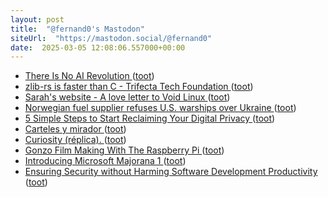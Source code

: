 ```yaml
---
layout: post
title:  "@fernand0's Mastodon"
siteUrl:  "https://mastodon.social/@fernand0"
date:  2025-03-05 12:08:06.557000+00:00
---
```

*  [There Is No AI Revolution ](https://www.wheresyoured.at/wheres-the-money) ([toot](https://mastodon.social/@fernand0/114109742222848197))
*  [zlib-rs is faster than C - Trifecta Tech Foundation ](https://trifectatech.org/blog/zlib-rs-is-faster-than-c) ([toot](https://mastodon.social/@fernand0/114109644791814934))
*  [Sarah's website - A love letter to Void Linux ](https://srazkvt.codeberg.page/posts/2025-02-26-a-love-letter-to-void-linux.htm) ([toot](https://mastodon.social/@fernand0/114109396491548614))
*  [Norwegian fuel supplier refuses U.S. warships over Ukraine ](https://ukdefencejournal.org.uk/norwegian-fuel-supplier-refuses-u-s-warships-over-ukraine) ([toot](https://mastodon.social/@fernand0/114109013416405041))
*  [5 Simple Steps to Start Reclaiming Your Digital Privacy ](https://air-academy.org/5-simple-steps-to-start-reclaiming-your-digital-privacy) ([toot](https://mastodon.social/@fernand0/114107410523633543))
*  [Carteles y mirador ](https://www.flickr.com/photos/fernand0/54360282160) ([toot](https://mastodon.social/@fernand0/114107386679188953))
*  [Curiosity (réplica). ](https://avecesunafoto.wordpress.com/2025/03/04/curiosity-replica) ([toot](https://mastodon.social/@fernand0/114105583038337846))
*  [Gonzo Film Making With The Raspberry Pi ](https://hackaday.com/2025/02/28/gonzo-film-making-with-the-raspberry-pi) ([toot](https://mastodon.social/@fernand0/114105485067096117))
*  [Introducing Microsoft Majorana 1 ](https://news.microsoft.com/azure-quantum) ([toot](https://mastodon.social/@fernand0/114105352041404928))
*  [Ensuring Security without Harming Software Development Productivity ](https://www.infoq.com/news/2025/02/security-software-development) ([toot](https://mastodon.social/@fernand0/114105061471534893))

